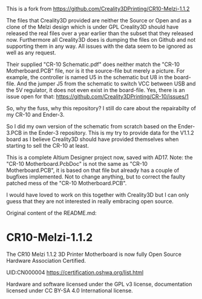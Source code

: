 This is a fork from https://github.com/Creality3DPrinting/CR10-Melzi-1.1.2

The files that Creality3D provided are neither the Source or Open and as a clone of the Melzi design which is under GPL Creality3D
should have released the real files over a year earlier than the subset that they released now.
Furthermore all Creality3D does is dumping the files on Github and not supporting them in any way.
All issues with the data seem to be ignored as well as any request.

Their supplied "CR-10 Schematic.pdf" does neither match the "CR-10 Motherboard.PCB" file,
nor is it the source-file but merely a picture.
For example, the controller is named U5 in the schematic but U8 in the board-file.
And the jumper J5 from the schematic to switch VCC between USB and the 5V regulator, it does not even exist
in the board-file.
Yes, there is an issue open for that: https://github.com/Creality3DPrinting/CR-10/issues/1

So, why the fuss, why this repository?
I still do care about the repairabilty of my CR-10 and Ender-3.

So I did my own version of the schematic from scratch based on the Ender-3.PCB in the Ender-3 repository.
This is my try to provide data for the V1.1.2 board as I believe Creality3D should have provided themselves when starting to sell the CR-10 at least.

This is a complete Altium Designer project now, saved with AD17.
Note: the "CR-10 Motherboard.PcbDoc" is not the same as "CR-10 Motherboard.PCB", it is based on that file but already
has a couple of bugfixes implemented. Not to change anything, but to correct the faulty patched mess of the "CR-10 Motherboard.PCB".

I would have loved to work on this together with Creality3D but I can only guess that they are not interested in really embracing open source. 


Original content of the README.md:

# CR10-Melzi-1.1.2
The CR10 Melzi 1.1.2 3D Printer Motherboard is now fully Open Source Hardware Association Certified.

UID:CN000004
https://certification.oshwa.org/list.html

Hardware and software licensed under the GPL v3 license, documentation licensed under CC BY-SA 4.0 International license.
